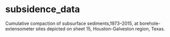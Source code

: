 # subsidence_data
Cumulative compaction of subsurface sediments,1973–2015, at borehole-extensometer sites depicted on sheet 15, Houston-Galveston region, Texas.
